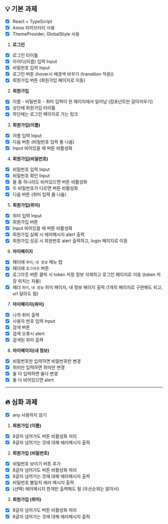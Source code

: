## 💡 기본 과제

- [x] React + TypeScript
- [x] Axios 라이브러리 사용
- [x] ThemeProvider, GlobalStyle 사용

1. **로그인**

- [x] 로그인 타이틀
- [x] 아이디(이름) 입력 Input
- [x] 비밀번호 입력 Input
- [x] 로그인 버튼 (hover시 배경색 바꾸기 (transition 적용))
- [x] 회원가입 버튼 (회원가입 페이지로 이동)

2. **회원가입**

- [x] 이름 - 비밀번호 - 취미 입력이 한 페이지에서 일어남 (컴포넌트만 갈아끼우기)
- [x] 상단에 회원가입 타이틀
- [x] 하단에는 로그인 페이지로 가는 링크

3. **회원가입(이름)**

- [x] 이름 입력 Input
- [x] 다음 버튼 (비밀번호 입력 폼 나옴)
- [x] Input 비어있을 때 버튼 비활성화

4. **회원가입(비밀번호)**

- [x] 비밀번호 입력 Input
- [x] 비밀번호 확인 Input
- [x] 둘 중 하나라도 비어있으면 버튼 비활성화
- [x] 두 비밀번호가 다르면 버튼 비활성화
- [x] 다음 버튼 (취미 입력 폼 나옴)

5. **회원가입(취미)**

- [x] 취미 입력 Input
- [x] 회원가입 버튼
- [x] Input 비어있을 때 버튼 비활성화
- [x] 회원가입 실패 시 에러메시지 alert 출력
- [x] 회원가입 성공 시 회원번호 alert 출력하고, login 페이지로 이동

6. **마이페이지**

- [x] 헤더에 `취미`, `내 정보` 메뉴 탭
- [x] 헤더에 `로그아웃` 버튼
- [x] 로그아웃 버튼 클릭 시 token 저장 정보 삭제하고 로그인 페이지로 이동 (token 저장 위치는 자율)
- [x] 헤더 `취미`, `내 정보` 취미 페이지, 내 정보 페이지 출력 (1개의 페이지로 구현해도 되고, url 달라도 됨)

7. **마이페이지(취미)**

- [x] 나의 취미 출력
- [x] 사용자 번호 입력 Input
- [x] 검색 버튼
- [x] 검색 오류시 alert
- [x] 검색된 취미 출력

8. **마이페이지(내 정보)**

- [x] 비밀번호만 입력하면 비밀번호만 변경
- [x] 취미만 입력하면 취미만 변경
- [x] 둘 다 입력하면 둘다 변경
- [x] 둘 다 비어있으면 alert

---

## 🔥 심화 과제

- [x] any 사용하지 않기

1. **회원가입 (이름)**

- [x] 8글자 넘어가도 버튼 비활성화 처리
- [x] 8글자 넘어가는 것에 대해 에러메시지 출력

2. **회원가입 (비밀번호)**

- [x] 비밀번호 보이기 버튼 추가
- [x] 8글자 넘어가도 버튼 비활성화 처리
- [x] 8글자 넘어가는 것에 대해 에러메시지 출력
- [x] 비밀번호 불일치 에러 메시지 출력
- [x] (선택) 에러메시지 한개만 출력해도 됨 (우선순위는 알아서)

3. **회원가입 (취미)**

- [x] 8글자 넘어가도 버튼 비활성화 처리
- [x] 8글자 넘어가는 것에 대해 에러메시지 출력
